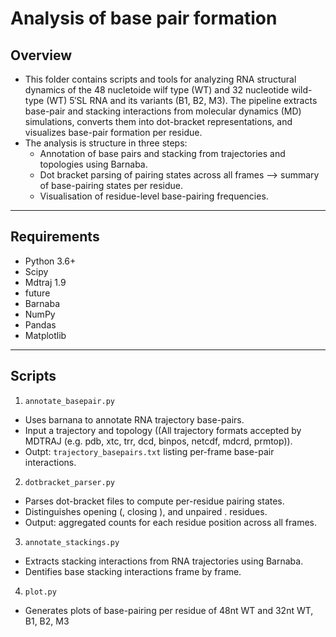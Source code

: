 # Analysis of base pair formation

## Overview

- This folder contains scripts and tools for analyzing RNA structural dynamics of the 48 nucletoide wilf type (WT) and 32 nucleotide wild-type (WT) 5′SL RNA and its variants (B1, B2, M3). The pipeline extracts base-pair and stacking interactions from molecular dynamics (MD) simulations, converts them into dot-bracket representations, and visualizes base-pair formation per residue.
- The analysis is structure in three steps:
  - Annotation of base pairs and stacking from trajectories and topologies using Barnaba.
  - Dot bracket parsing of pairing states across all frames --> summary of base-pairing states per residue.
  - Visualisation of residue-level base-pairing frequencies.

---

## Requirements 

- Python 3.6+
- Scipy
- Mdtraj 1.9
- future
- Barnaba
- NumPy
- Pandas
- Matplotlib

---

## Scripts

1. `annotate_basepair.py`
- Uses barnana to annotate RNA trajectory base-pairs.
- Input a trajectory and topology ((All trajectory formats accepted by MDTRAJ (e.g. pdb, xtc, trr, dcd, binpos, netcdf, mdcrd, prmtop)).
- Outpt: `trajectory_basepairs.txt` listing per-frame base-pair interactions.
2. `dotbracket_parser.py`
- Parses dot-bracket files to compute per-residue pairing states.
- Distinguishes opening (, closing ), and unpaired . residues.
- Output: aggregated counts for each residue position across all frames.
3. `annotate_stackings.py`
- Extracts stacking interactions from RNA trajectories using Barnaba.
- Dentifies base stacking interactions frame by frame.
4. `plot.py`
- Generates  plots of base-pairing per residue of 48nt WT and 32nt WT, B1, B2, M3


  


